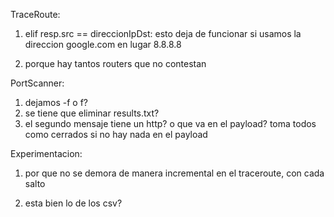 TraceRoute:
1) elif resp.src == direccionIpDst:
esto deja de funcionar si usamos la direccion google.com en lugar 8.8.8.8

2) porque hay tantos routers que no contestan

PortScanner:

1) dejamos -f o f?
2) se tiene que eliminar results.txt?
3) el segundo mensaje tiene un http? o que va en el payload? toma todos como cerrados si no hay nada en el payload

Experimentacion:
1) por que no se demora de manera incremental en el traceroute, con cada salto

2) esta bien lo de los csv?

